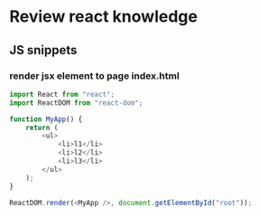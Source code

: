 # Review react knowledge

## JS snippets

### render jsx element to page index.html

```javascript
import React from "react";
import ReactDOM from "react-dom";

function MyApp() {
	return (
		<ul>
			<li>l1</li>
			<li>l2</li>
			<li>l3</li>
		</ul>
	);
}

ReactDOM.render(<MyApp />, document.getElementById("root"));
```
